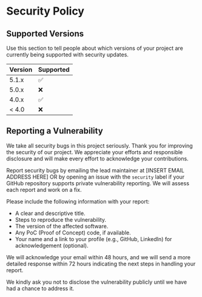 # Security Policy

## Supported Versions

Use this section to tell people about which versions of your project are
currently being supported with security updates.

| Version | Supported          |
| ------- | ------------------ |
| 5.1.x   | :white_check_mark: |
| 5.0.x   | :x:                |
| 4.0.x   | :white_check_mark: |
| < 4.0   | :x:                |

## Reporting a Vulnerability

We take all security bugs in this project seriously.
Thank you for improving the security of our project. We appreciate your efforts and
responsible disclosure and will make every effort to acknowledge your
contributions.

Report security bugs by emailing the lead maintainer at [INSERT EMAIL ADDRESS HERE]
OR by opening an issue with the `security` label if your GitHub repository
supports private vulnerability reporting. We will assess each report and work on a fix.

Please include the following information with your report:

- A clear and descriptive title.
- Steps to reproduce the vulnerability.
- The version of the affected software.
- Any PoC (Proof of Concept) code, if available.
- Your name and a link to your profile (e.g., GitHub, LinkedIn) for acknowledgement (optional).

We will acknowledge your email within 48 hours, and we will send a more
detailed response within 72 hours indicating the next steps in handling
your report.

We kindly ask you not to disclose the vulnerability publicly until we have
had a chance to address it.
